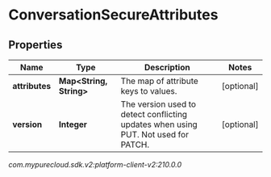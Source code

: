 # ConversationSecureAttributes


## Properties

| Name | Type | Description | Notes |
| ------------ | ------------- | ------------- | ------------- |
| **attributes** | **Map&lt;String, String&gt;** | The map of attribute keys to values. |  [optional] |
| **version** | **Integer** | The version used to detect conflicting updates when using PUT. Not used for PATCH. |  [optional] |




_com.mypurecloud.sdk.v2:platform-client-v2:210.0.0_

